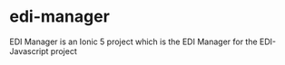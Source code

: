 # edi-manager
EDI Manager is an Ionic 5 project which is the EDI Manager for the EDI-Javascript project 
